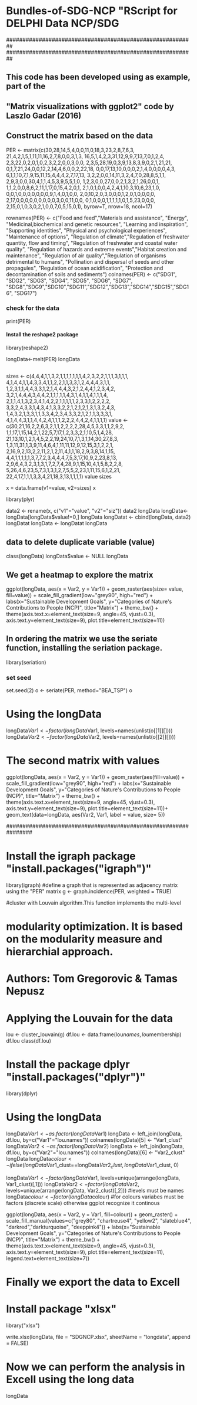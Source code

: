 # Bundles-of-SDG-NCP "RScript for DELPHI Data NCP/SDG  ###
##########################################################
##########################################################
## This code has been developed using as example, part of the 
## "Matrix visualizations with ggplot2" code by Laszlo Gadar (2016)
## Construct the matrix based on the data 

PER <- matrix(c(30,28,14,5,4,0,0,11,0,18,3,23,2,8,7,6,3,
                21,4,2,1,5,1,11,11,16,2,7,8,0,0,3,1,3,
                16,5,1,4,2,3,31,12,9,9,7,13,7,0,1,2,4,
                2,3,22,0,2,0,1,0,2,3,2,2,0,0,3,0,0,
                2,3,5,28,19,0,3,9,13,8,3,9,0,2,1,21,21,
                0,1,7,21,24,0,0,12,2,14,4,6,0,0,2,22,18,
                0,0,17,13,10,0,0,0,2,1,4,0,0,0,0,4,3,
                6,1,1,10,7,1,9,15,11,15,4,4,4,2,7,17,13,
                3,2,2,0,0,14,11,3,2,4,7,0,28,8,5,1,1,
                2,9,3,0,0,30,4,1,1,4,5,3,9,5,5,1,0,
                1,2,3,0,0,27,0,0,2,1,3,2,1,26,0,0,1,
                1,1,2,0,0,8,6,2,11,1,17,0,15,4,2,0,1,
                2,1,0,1,0,0,4,2,4,1,10,3,10,6,23,1,0,
                0,0,1,0,0,0,0,0,0,0,9,1,4,0,1,0,0,
                2,0,10,2,0,3,0,0,0,1,2,0,1,0,0,0,0,
                2,17,0,0,0,0,0,0,0,0,0,3,0,0,11,0,0,
                0,1,0,0,0,1,1,1,1,1,0,1,5,23,0,0,0,
                2,15,0,1,0,3,0,2,1,0,0,7,0,5,15,0,1), byrow=T, nrow=18, ncol=17)

rownames(PER) <- c("Food and feed","Materials and assistance",
                   "Energy", "Medicinal,biochemical and genetic resources",
                   "Learning and inspiration",	"Supporting identities",
                   "Physical and psychological experiences",
                   "Maintenance of options",	"Regulation of climate","Regulation of freshwater quantity, flow and timing",
                   "Regulation of freshwater and coastal water quality",
                   "Regulation of hazards and extreme events","Habitat creation and maintenance",
                   "Regulation of air quality","Regulation of organisms detrimental to humans",
                   "Pollination and dispersal of seeds and other propagules", "Regulation of ocean acidification", 
                   "Protection and decontamination of soils and sediments")
colnames(PER) <- c("SDG1",
                   "SDG2",
                   "SDG3",
                   "SDG4",
                   "SDG5",
                   "SDG6",
                   "SDG7",
                   "SDG8","SDG9","SDG10","SDG11","SDG12","SDG13","SDG14","SDG15","SDG16", "SDG17")


### check for the data

print(PER)

#### Install the reshape2 package

library(reshape2)

longData<-melt(PER)
longData

## 

sizes <- c(4,4,4,1,1,3,2,1,1,1,1,1,1,1,4,2,3,2,2,1,1,1,3,1,1,1,
           4,1,4,4,1,1,4,3,3,4,1,1,2,2,1,1,3,3,1,2,4,4,4,3,1,1,
           1,2,3,1,1,4,4,3,3,1,2,1,4,4,4,3,2,1,2,4,4,1,2,3,4,2,
           3,2,1,4,4,4,3,4,4,2,1,1,1,1,1,4,3,1,4,1,1,4,1,1,1,4,
           2,1,1,4,1,3,2,3,4,1,4,2,2,1,1,1,1,1,2,3,3,1,2,2,2,2,
           3,3,2,4,3,3,1,4,3,4,1,3,3,2,2,1,2,1,2,1,3,1,3,2,4,3,
           1,4,3,2,1,3,3,1,1,3,3,4,2,3,4,3,3,2,1,2,1,1,3,3,3,1,
           4,1,4,4,3,1,1,4,4,2,4,1,1,1,2,2,2,4,4,2,4,1,1,1,1)
value <- c(30,21,16,2,2,6,3,2,1,1,2,2,2,2,28,4,5,3,3,1,1,2,9,2,
           1,1,17,1,15,14,2,1,22,5,7,17,1,2,3,3,2,1,10,5,1,4,28,
           21,13,10,1,2,1,4,5,2,2,19,24,10,7,1,3,1,14,30,27,8,3,
           1,3,11,31,1,3,9,11,4,6,4,1,11,11,12,9,12,15,3,1,2,2,1,
           2,16,9,2,13,2,2,11,2,1,2,11,4,1,1,18,2,9,3,8,14,1,15,
           4,4,1,1,1,1,1,3,7,7,2,3,4,4,4,7,5,3,17,10,9,2,23,8,13,
           2,9,6,4,3,2,3,1,3,1,7,2,7,4,28,9,1,15,10,4,1,5,8,2,2,8,
           5,26,4,6,23,5,7,3,1,3,1,2,7,5,5,2,23,1,11,15,6,1,2,21,
           22,4,17,1,1,1,3,3,4,21,18,3,13,1,1,1,1)
value
sizes

x = data.frame(v1=value, v2=sizes)
x

library(plyr)

data2 <- rename(x, c("v1"="value", "v2"="siz"))
data2
longData
longData<-longData[longData$value!=0,]
longData
longDatat <- cbind(longData, data2)
longDatat
longData <- longDatat 
longData

## data to delete duplicate variable (value)

class(longData)
longData$value <- NULL
longData

## We get a heatmap to explore the matrix

ggplot(longData, aes(x = Var2, y = Var1)) + 
  geom_raster(aes(size= value, fill=value)) + 
  scale_fill_gradient(low="grey90", high="red") +
  labs(x="Sustainable Development Goals", y="Categories of Nature's Contributions to People (NCP)", title="Matrix") +
  theme_bw() + theme(axis.text.x=element_text(size=9, angle=45, vjust=0.3),
                     axis.text.y=element_text(size=9),
                     plot.title=element_text(size=11))

## In ordering the matrix we use the seriate function, installing the seriation package.

library(seriation)

### set seed 

set.seed(2)
o <- seriate(PER, method="BEA_TSP")
o

# Using the longData

longData$Var1 <- factor(longData$Var1, levels=names(unlist(o[[1]][]))) 
longData$Var2 <- factor(longData$Var2, levels=names(unlist(o[[2]][])))

# The second matrix with values

ggplot(longData, aes(x = Var2, y = Var1)) + 
  geom_raster(aes(fill=value)) + 
  scale_fill_gradient(low="grey90", high="red") +
  labs(x="Sustainable Development Goals", y="Categories of Nature's Contributions to People (NCP)", title="Matrix") +
  theme_bw() + theme(axis.text.x=element_text(size=9, angle=45, vjust=0.3),
                     axis.text.y=element_text(size=9),
                     plot.title=element_text(size=11))+
  geom_text(data=longData, aes(Var2, Var1, label = value, size= 5))

################################################################
# Install the igraph package "install.packages("igraph")"
library(igraph)
#define a graph that is represented as adjacency matrix using the "PER" matrix
g <- graph.incidence(PER, weighted = TRUE)

#cluster with Louvain algorithm.This function implements the multi-level 
# modularity optimization. It is based on the modularity measure and hierarchial approach.
# Authors: Tom Gregorovic & Tamas Nepusz 
# Applying the Louvain for the data

lou <- cluster_louvain(g)
df.lou <- data.frame(lou$names,lou$membership)
df.lou
class(df.lou)
# Install the package dplyr "install.packages("dplyr")"
library(dplyr)

# Using the longData

longData$Var1 <- as.factor(longData$Var1)
longData <- left_join(longData, df.lou, by=c("Var1"="lou.names"))
colnames(longData)[5] <- "Var1_clust"
longData$Var2 <- as.factor(longData$Var2)
longData <- left_join(longData, df.lou, by=c("Var2"="lou.names"))
colnames(longData)[6] <- "Var2_clust"
longData
longData$colour <- ifelse(longData$Var1_clust==longData$Var2_clust, longData$Var1_clust, 0)


longData$Var1 <- factor(longData$Var1, levels=unique(arrange(longData, Var1_clust)[,1]))
longData$Var2 <- factor(longData$Var2, levels=unique(arrange(longData, Var2_clust)[,2]))
#levels must be names
longData$colour <- factor(longData$colour)
#for colours variabes must be factors (discrete scale) otherwise ggplot recognize it continous

ggplot(longData, aes(x = Var2, y = Var1, fill=colour)) + 
  geom_raster() + 
  scale_fill_manual(values=c("grey80", "chartreuse4", "yellow2", "slateblue4", "darkred","darkturquoise", "deeppink4")) +
  labs(x="Sustainable Development Goals", y="Categories of Nature's Contributions to People (NCP)", title="Matrix") +
  theme_bw() + theme(axis.text.x=element_text(size=9, angle=45, vjust=0.3),
                     axis.text.y=element_text(size=9),
                     plot.title=element_text(size=11),
                     legend.text=element_text(size=7))
# Finally we export the data to Excell
# Install package "xlsx"

library("xlsx")

write.xlsx(longData, file = "SDGNCP.xlsx",
           sheetName = "longdata", append = FALSE)

# Now we can perform the analysis in Excell using the long data
longData

